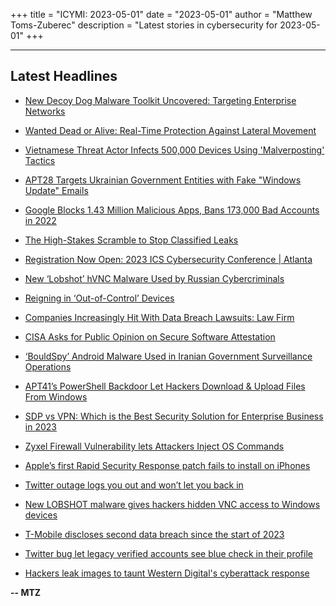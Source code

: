 +++
title = "ICYMI: 2023-05-01"
date = "2023-05-01"
author = "Matthew Toms-Zuberec"
description = "Latest stories in cybersecurity for 2023-05-01"
+++

---------------------------------------------------------------------------
## Latest Headlines
- [New Decoy Dog Malware Toolkit Uncovered: Targeting Enterprise Networks](https://thehackernews.com/2023/05/new-decoy-dog-malware-toolkit-uncovered.html)

- [Wanted Dead or Alive: Real-Time Protection Against Lateral Movement](https://thehackernews.com/2023/05/wanted-dead-or-alive-real-time.html)

- [Vietnamese Threat Actor Infects 500,000 Devices Using 'Malverposting' Tactics](https://thehackernews.com/2023/05/vietnamese-threat-actor-infects-500000.html)

- [APT28 Targets Ukrainian Government Entities with Fake "Windows Update" Emails](https://thehackernews.com/2023/05/apt28-targets-ukrainian-government.html)

- [Google Blocks 1.43 Million Malicious Apps, Bans 173,000 Bad Accounts in 2022](https://thehackernews.com/2023/05/google-blocks-143-million-malicious.html)

- [The High-Stakes Scramble to Stop Classified Leaks](https://www.wired.com/story/teixeira-classified-documents-leak-congress-tech-solutions/)

- [Registration Now Open: 2023 ICS Cybersecurity Conference | Atlanta](https://www.securityweek.com/registration-now-open-2023-ics-cybersecurity-conference-atlanta/)

- [New ‘Lobshot’ hVNC Malware Used by Russian Cybercriminals](https://www.securityweek.com/new-lobshot-hvnc-malware-used-by-russian-cybercriminals/)

- [Reigning in ‘Out-of-Control’ Devices](https://www.securityweek.com/reigning-in-out-of-control-devices/)

- [Companies Increasingly Hit With Data Breach Lawsuits: Law Firm](https://www.securityweek.com/companies-increasingly-hit-with-data-breach-lawsuits-law-firm/)

- [CISA Asks for Public Opinion on Secure Software Attestation](https://www.securityweek.com/cisa-asks-for-public-opinion-on-secure-software-attestation/)

- [‘BouldSpy’ Android Malware Used in Iranian Government Surveillance Operations](https://www.securityweek.com/bouldspy-android-malware-used-in-iranian-government-surveillance-operations/)

- [APT41’s PowerShell Backdoor Let Hackers Download & Upload Files From Windows](https://cybersecuritynews.com/apt41s-powershell-backdoor/)

- [SDP vs VPN: Which is the Best Security Solution for Enterprise Business in 2023](https://cybersecuritynews.com/sdp-vs-vpn/)

- [Zyxel Firewall Vulnerability lets Attackers Inject OS Commands](https://cybersecuritynews.com/zyxel-firewall-vulnerability/)

- [Apple’s first Rapid Security Response patch fails to install on iPhones](https://www.bleepingcomputer.com/news/apple/apples-first-rapid-security-response-patch-fails-to-install-on-iphones/)

- [Twitter outage logs you out and won’t let you back in](https://www.bleepingcomputer.com/news/technology/twitter-outage-logs-you-out-and-wont-let-you-back-in/)

- [New LOBSHOT malware gives hackers hidden VNC access to Windows devices](https://www.bleepingcomputer.com/news/security/new-lobshot-malware-gives-hackers-hidden-vnc-access-to-windows-devices/)

- [T-Mobile discloses second data breach since the start of 2023](https://www.bleepingcomputer.com/news/security/t-mobile-discloses-second-data-breach-since-the-start-of-2023/)

- [Twitter bug let legacy verified accounts see blue check in their profile](https://www.bleepingcomputer.com/news/technology/twitter-bug-let-legacy-verified-accounts-see-blue-check-in-their-profile/)

- [Hackers leak images to taunt Western Digital's cyberattack response](https://www.bleepingcomputer.com/news/security/hackers-leak-images-to-taunt-western-digitals-cyberattack-response/)

**-- MTZ**
